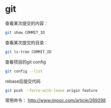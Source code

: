 # git


查看某次提交的内容：
```sh
git show COMMIT_ID
```

查看某次提交的目录：
```sh
git ls-tree COMMIT_ID
```

查看项目的git config
```sh
git config --list
```

rebase后提交代码
```sh
git push --force-with-lease origin feature
```


常用命令：
http://www.imooc.com/article/269298
